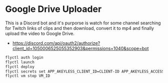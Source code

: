# Google Drive Uploader
This is a Discord bot and it's purporse is watch for some channel searching for Twitch links of clips and then download, convert it to mp4 and finally upload the video to Google Drive.

- https://discord.com/api/oauth2/authorize?client_id=1050006525055352903&permissions=1040&scope=bot

```bash
flyctl auth login
flyctl launch
flyctl deploy
flyctl secrets set APP_AKEYLESS_CLIENT_ID=CLIENT-ID APP_AKEYLESS_ACCESS_KEY=ACCESS-KEY
flyctl vm stop VM_ID
```
